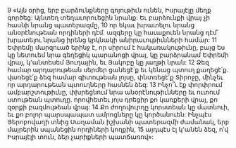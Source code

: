 9 «Այն օրից, երբ բարձունքները գոյութիւն ունեն,
Իսրայէլը մեղք գործեց:
Այնտեղ տեղաւորուեցին նրանք:
Եւ բարձունքի վրայ չի հասնի նրանց պատերազմը,
10 որ եկաւ խրատելու նրանց անօրէնութեան որդիների դէմ.
ազգերը կը հաւաքուեն նրանց դէմ՝ խրատելու նրանց իրենց կրկնակի անիրաւութիւնների համար:
11 Եփրեմը մարզուած երինջ է,
որ սիրում է հակառակութիւնը,
բայց ես կը նետուեմ նրա գեղեցիկ պարանոցի վրայ,
կը բարձրանամ Եփրեմի վրայ,
կ՚անտեսեմ Յուդային, եւ Յակոբը կը յաղթի նրան:
12 Ձեզ համար արդարութեան սերմեր ցանեցէ՛ք
եւ կենաց պտուղ քաղեցէ՛ք.
վառեցէ՛ք ձեզ համար գիտութեան լոյսը,
փնտռեցէ՛ք Տիրոջը,
մինչեւ որ արդարութեան պտուղները հասնեն ձեզ:
13 Ինչո՞ւ էք փորփրում ամբարշտութիւնը,
փխրեցնում նրա անօրէնութիւնները
եւ ուտում ստութեան պտուղը.
որովհետեւ յոյս դրեցիր քո կառքերի վրայ,
քո զօրքի բազմութեան վրայ:
14 Քո ժողովուրդը կորստեան կը մատնուի,
եւ քո բոլոր պարսպապատ ամրոցները կը կործանուեն:
Ինչպէս Յերոբովաղի տնից Սաղաման իշխանի պատերազմի ժամանակ,
երբ մայրերին սպանեցին որդիների կողքին,
15 այդպէս էլ կ՚անեն ձեզ, ո՛վ Իսրայէլի տուն,
ձեր չարիքների պատճառով»:
